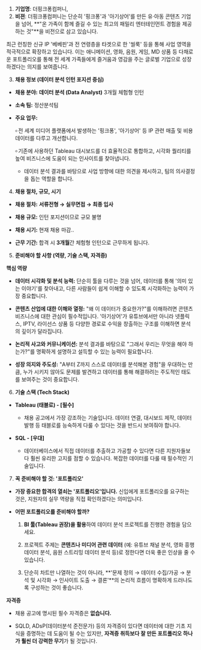 1. **기업명**: 더핑크퐁컴퍼니, 
2. **비젼**: 
더핑크퐁컴퍼니는 단순히 '핑크퐁'과 '아기상어'를 만든 유·아동 콘텐츠 기업을 넘어, **"온 가족이 함께 즐길 수 있는 최고의 패밀리 엔터테인먼트 경험을 제공하는 것"**을 비전으로 삼고 있습니다.

최근 런칭한 신규 IP '베베핀'과 전 연령층을 타겟으로 한 '씰룩' 등을 통해 사업 영역을 적극적으로 확장하고 있습니다. 이는 애니메이션, 영화, 음원, 게임, MD 상품 등 다채로운 포트폴리오를 통해 전 세계 가족들에게 즐거움과 영감을 주는 글로벌 기업으로 성장하겠다는 의지를 보여줍니다.

3. **채용 정보 (데이터 분석 인턴 포지션 중심)**

- **채용 분야:** **데이터 분석 (Data Analyst)** 3개월 체험형 인턴
    
- **소속 팀:** 정산분석팀
    
- **주요 업무:**
    
    ৹ 전 세계 미디어 플랫폼에서 발생하는 '핑크퐁', '아기상어' 등 IP 관련 매출 및 비용 데이터를 다루고 개선합니다.
        
    ৹ 기존에 사용하던 Tableau 대시보드를 더 효율적으로 통합하고, 시각화 퀄리티를 높여 비즈니스에 도움이 되는 인사이트를 찾아냅니다.
        
    - 데이터 분석 결과를 바탕으로 사업 방향에 대한 의견을 제시하고, 팀의 의사결정을 돕는 역할을 합니다.
        

4. **채용 절차, 규모, 시기**

- **채용 절차:** **서류전형 → 실무면접 → 최종 입사** 
    
- **채용 규모:** 인턴 포지션이므로 규모 불명
    
- **채용 시기:** 현재 채용 마감..
    
- **근무 기간:** 합격 시 **3개월**간 체험형 인턴으로 근무하게 됩니다.
    

5. **준비해야 할 사항 (역량, 기술 스택, 자격증)**


**핵심 역량**

- **데이터 시각화 및 분석 능력:** 단순히 툴을 다루는 것을 넘어, 데이터를 통해 '의미 있는 이야기'를 찾아내고, 다른 사람들이 쉽게 이해할 수 있도록 시각화하는 능력이 가장 중요합니다.
    
- **콘텐츠 산업에 대한 이해와 열정:** "왜 이 데이터가 중요한가?"를 이해하려면 콘텐츠 비즈니스에 대한 관심이 필수적입니다. '아기상어'가 유튜브에서만 아니라 넷플릭스, IPTV, 라이선스 상품 등 다양한 경로로 수익을 창출하는 구조를 이해하면 분석의 깊이가 달라집니다.
    
- **논리적 사고와 커뮤니케이션:** 분석 결과를 바탕으로 "그래서 우리는 무엇을 해야 하는가?"를 명확하게 설명하고 설득할 수 있는 능력이 필요합니다.
    
- **성장 의지와 주도성:** "A부터 Z까지 스스로 데이터를 분석해본 경험"을 우대하는 만큼, 누가 시키지 않아도 문제를 발견하고 데이터를 통해 해결하려는 주도적인 태도를 보여주는 것이 중요합니다.
    

6. **기술 스택 (Tech Stack)**

- **Tableau (태블로) - [필수]**
    
    - 채용 공고에서 가장 강조하는 기술입니다. 데이터 연결, 대시보드 제작, 데이터 발행 등 태블로를 능숙하게 다룰 수 있다는 것을 반드시 보여줘야 합니다.
        
- **SQL - [우대]**
    
    - 데이터베이스에서 직접 데이터를 추출하고 가공할 수 있다면 다른 지원자들보다 훨씬 유리한 고지를 점할 수 있습니다. 복잡한 데이터를 다룰 때 필수적인 기술입니다.
        

7. **꼭 준비해야 할 것: '포트폴리오'**

- **가장 중요한 합격의 열쇠는 '포트폴리오'입니다.** 신입에게 포트폴리오를 요구하는 것은, 지원자의 실무 역량을 직접 확인하겠다는 의미입니다.
    
- **어떤 포트폴리오를 준비해야 할까?**
    
    1. **BI 툴(Tableau 권장)을 활용**하여 데이터 분석 프로젝트를 진행한 경험을 담으세요.
        
    2. 프로젝트 주제는 **콘텐츠나 미디어 관련 데이터** (예: 유튜브 채널 분석, 영화 흥행 데이터 분석, 음원 스트리밍 데이터 분석 등)로 정한다면 더욱 좋은 인상을 줄 수 있습니다.
        
    3. 단순히 차트만 나열하는 것이 아니라, **'문제 정의 → 데이터 수집/가공 → 분석 및 시각화 → 인사이트 도출 → 결론'**의 논리적 흐름이 명확하게 드러나도록 구성하는 것이 좋습니다.
        

**자격증**

- 채용 공고에 명시된 필수 자격증은 **없습니다.**
    
- SQLD, ADsP(데이터분석 준전문가) 등의 자격증이 있다면 데이터에 대한 기초 지식을 증명하는 데 도움이 될 수는 있지만, **자격증 취득보다 잘 만든 포트폴리오 하나가 훨씬 더 강력한 무기**가 될 것입니다.